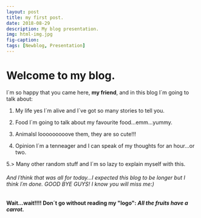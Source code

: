 ```yaml
---
layout: post
title: my first post.
date: 2018-08-29
description: My blog presentation.
img: html-img.jpg 
fig-caption: 
tags: [Newblog, Presentation]
---
```


# Welcome to my blog.

I´m so happy that you came here, **my friend**, and in this blog I´m going to talk about:

1. My life yes I´m alive and I´ve got so many stories to tell you.
  
2. Food I´m going to talk about my favourite food...emm...yummy.
  
3. AnimalsI looooooooove them, they are so cute!!!
  
4. Opinion I´m a tenneager and I can speak of my thoughts for an hour...or two.
  
5.> Many other random stuff and I´m so lazy to explain myself with this.
  
###### And I´think that was all for today...I expected this blog to be longer but I think I´m done. GOOD BYE GUYS! I know you will miss me:)

 #### Wait...wait!!!! Don´t go without reading my "logo": *All the fruits have a carrot.*
